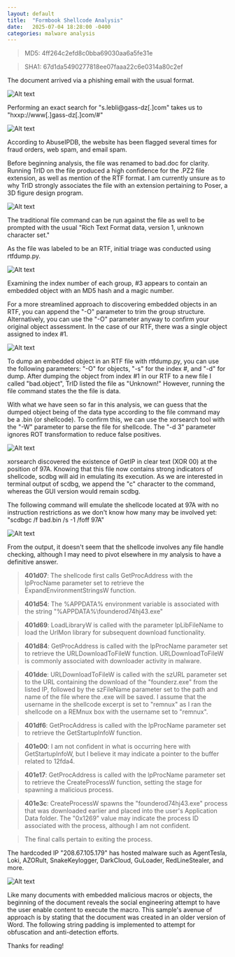 ```yaml
---
layout: default
title:  "Formbook Shellcode Analysis"
date:   2025-07-04 18:28:00 -0400
categories: malware analysis
---
```

> MD5: 4ff264c2efd8c0bba69030aa6a5fe31e

> SHA1: 67d1da5490277818ee07faaa22c6e0314a80c2ef

The document arrived via a phishing email with the usual format.

![Alt text](/assets/images/2025/Formbook/1-phishing-email.png)

Performing an exact search for "s.lebli@gass-dz[.]com" takes us to "hxxp://www[.]gass-dz[.]com/#"

![Alt text](/assets/images/2025/Formbook/2-phishing-site.png)

According to AbuseIPDB, the website has been flagged several times for fraud orders, web spam, and email spam.

Before beginning analysis, the file was renamed to bad.doc for clarity. Running TrID on the file produced a high confidence for the .PZ2 file extension, as well as mention of the RTF format. I am currently unsure as to why TrID strongly associates the file with an extension pertaining to Poser, a 3D figure design program.

![Alt text](/assets/images/2025/Formbook/3-trid.png)

The traditional file command can be run against the file as well to be prompted with the usual "Rich Text Format data, version 1, unknown character set."

As the file was labeled to be an RTF, initial triage was conducted using rtfdump.py.

![Alt text](/assets/images/2025/Formbook/4-rtfdump1.png)

Examining the index number of each group, #3 appears to contain an embedded object with an MD5 hash and a magic number.

For a more streamlined approach to discovering embedded objects in an RTF, you can append the "-O" parameter to trim the group structure. Alternatively, you can use the "-O" parameter anyway to confirm your original object assessment. In the case of our RTF, there was a single object assigned to index #1.

![Alt text](/assets/images/2025/Formbook/5-rtfdump2.png)

To dump an embedded object in an RTF file with rtfdump.py, you can use the following parameters: "-O" for objects, "-s" for the index #, and "-d" for dump. After dumping the object from index #1 in our RTF to a new file I called "bad.object", TrID listed the file as "Unknown!" However, running the file command states the the file is data.

With what we have seen so far in this analysis, we can guess that the dumped object being of the data type according to the file command may be a .bin (or shellcode). To confirm this, we can use the xorsearch tool with the "-W" parameter to parse the file for shellcode. The "-d 3" parameter ignores ROT transformation to reduce false positives.

![Alt text](/assets/images/2025/Formbook/6-xorsearch.png)

xorsearch discovered the existence of GetIP in clear text (XOR 00) at the position of 97A. Knowing that this file now contains strong indicators of shellcode, scdbg will aid in emulating its execution. As we are interested in terminal output of scdbg, we append the "c" character to the command, whereas the GUI version would remain scdbg.

The following command will emulate the shellcode located at 97A with no instruction restrictions as we don't know how many may be involved yet: "scdbgc /f bad.bin /s -1 /foff 97A"

![Alt text](/assets/images/2025/Formbook/7-scdbg.png)

From the output, it doesn't seem that the shellcode involves any file handle checking, although I may need to pivot elsewhere in my analysis to have a definitive answer.

> **401d07**: The shellcode first calls GetProcAddress with the lpProcName parameter set to retrieve the ExpandEnvironmentStringsW function.

> **401d54**: The %APPDATA% environment variable is associated with the string "%APPDATA%\founderod74hj43.exe"

> **401d69**: LoadLibraryW is called with the parameter lpLibFileName to load the UrlMon library for subsequent download functionality.

> **401d84**: GetProcAddress is called with the lpProcName parameter set to retrieve the URLDownloadToFileW function. URLDownloadToFileW is commonly associated with downloader activity in malware.

> **401dde**: URLDownloadToFileW is called with the szURL parameter set to the URL containing the download of the "founderz.exe" from the listed IP, followed by the szFileName parameter set to the path and name of the file where the .exe will be saved. I assume that the username in the shellcode excerpt is set to "remnux" as I ran the shellcode on a REMnux box with the username set to "remnux".

> **401df6**: GetProcAddress is called with the lpProcName parameter set to retrieve the GetStartupInfoW function.

> **401e00**: I am not confident in what is occurring here with GetStartupInfoW, but I believe it may indicate a pointer to the buffer related to 12fda4.

> **401e17**: GetProcAddress is called with the lpProcName parameter set to retrieve the CreateProcessW function, setting the stage for spawning a malicious process.

> **401e3c**: CreateProcessW spawns the "founderod74hj43.exe" process that was downloaded earlier and placed into the user's Application Data folder. The "0x1269" value may indicate the process ID associated with the process, although I am not confident.

> The final calls pertain to exiting the process.

The hardcoded IP "208.67.105.179" has hosted malware such as AgentTesla, Loki, AZORult, SnakeKeylogger, DarkCloud, GuLoader, RedLineStealer, and more.

![Alt text](/assets/images/2025/Formbook/8-strings.png)

Like many documents with embedded malicious macros or objects, the beginning of the document reveals the social engineering attempt to have the user enable content to execute the macro. This sample's avenue of approach is by stating that the document was created in an older version of Word. The following string padding is implemented to attempt for obfuscation and anti-detection efforts.

Thanks for reading!